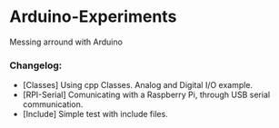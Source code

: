 # Arduino-Experiments
Messing arround with Arduino

### Changelog:
- [Classes] Using cpp Classes. Analog and Digital I/O example.
- [RPI-Serial] Comunicating with a Raspberry Pi, through USB serial communication.
- [Include] Simple test with include files.